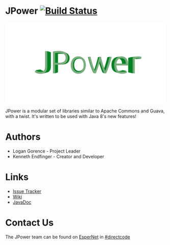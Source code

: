 # JPower [![Build Status](https://api.travis-ci.org/DirectMyFile/JPower.svg)](https://travis-ci.org/DirectMyFile/JPower)

![JPower Logo](docs/logo.png)

JPower is a modular set of libraries similar to Apache Commons and Guava, with a twist. It's written to be used with Java 8's new features!

# Authors

- Logan Gorence - Project Leader
- Kenneth Endfinger - Creator and Developer

# Links

- [Issue Tracker](https://github.com/DirectMyFile/JPower/issues)
- [Wiki](https://github.com/DirectMyFile/JPower/wiki)
- [JavaDoc](http://directmyfile.github.io/build/JPower/javadoc/)

# Contact Us

The JPower team can be found on [EsperNet](http://esper.net/) in [#directcode](http://www.directmyfile.com/)
